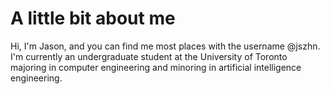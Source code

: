 # A little bit about me
Hi, I'm Jason, and you can find me most places with the username @jszhn. I'm currently an undergraduate student at the University of Toronto majoring in computer engineering and minoring in artificial intelligence engineering.
